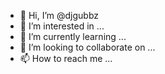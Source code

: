 - 👋 Hi, I’m @djgubbz
- 👀 I’m interested in ...
- 🌱 I’m currently learning ...
- 💞️ I’m looking to collaborate on ...
- 📫 How to reach me ...

<!---
djgubbz/djgubbz is a ✨ special ✨ repository because its `README.md` (this file) appears on your GitHub profile.
You can click the Preview link to take a look at your changes.
--->

